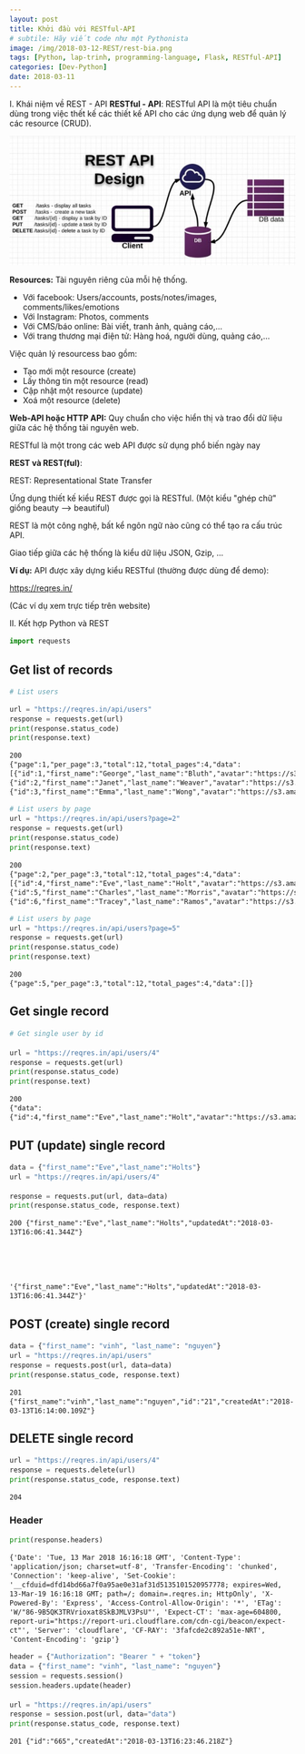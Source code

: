 ```yaml
---
layout: post
title: Khởi đầu với RESTful-API
# subtile: Hãy viết code như một Pythonista
image: /img/2018-03-12-REST/rest-bia.png
tags: [Python, lap-trinh, programming-language, Flask, RESTful-API]
categories: [Dev-Python]
date: 2018-03-11
---
```


I. Khái niệm về REST - API
**RESTful - API**: RESTful API là một tiêu chuẩn dùng trong việc thết kế các thiết kế API cho các ứng dụng web để quản lý các resource (CRUD).


![/img/2018-03-12-REST/RESTful-API-design.jpg](/img/2018-03-12-REST/RESTful-API-design.jpg)

**Resources:** Tài nguyên riêng của mỗi hệ thống. 

- Với facebook: Users/accounts, posts/notes/images, comments/likes/emotions
- Với Instagram: Photos, comments
- Với CMS/báo online: Bài viết, tranh ảnh, quảng cáo,...
- Với trang thương mại điện tử: Hàng hoá, người dùng, quảng cáo,...


Việc quản lý resourcess bao gồm: 
- Tạo mới một resource (create)
- Lấy thông tin một resource (read)
- Cập nhật một resource (update)
- Xoá một resource (delete)


**Web-API hoặc HTTP API:** Quy chuẩn cho việc hiển thị và trao đổi dữ liệu giữa các hệ thống tài nguyên web. 

 RESTful là một trong các web API được sử dụng phổ biến ngày nay

 **REST và REST(ful)**:

REST: Representational State Transfer

Ứng dụng thiết kế kiểu REST được gọi là RESTful.
(Một kiểu "ghép chữ" giống beauty --> beautiful)

REST là một công nghệ, bất kể ngôn ngữ nào cũng có thể tạo ra cấu trúc API.

Giao tiếp giữa các hệ thống là kiểu dữ liệu JSON, Gzip, ...

**Ví dụ:** API được xây dựng kiểu RESTful (thường được dùng để demo):

https://reqres.in/

(Các ví dụ xem trực tiếp trên website)

II. Kết hợp Python và REST


```python
import requests
```

## Get list of records


```python
# List users
```


```python
url = "https://reqres.in/api/users"
response = requests.get(url)
print(response.status_code)
print(response.text)
```

    200
    {"page":1,"per_page":3,"total":12,"total_pages":4,"data":[{"id":1,"first_name":"George","last_name":"Bluth","avatar":"https://s3.amazonaws.com/uifaces/faces/twitter/calebogden/128.jpg"},{"id":2,"first_name":"Janet","last_name":"Weaver","avatar":"https://s3.amazonaws.com/uifaces/faces/twitter/josephstein/128.jpg"},{"id":3,"first_name":"Emma","last_name":"Wong","avatar":"https://s3.amazonaws.com/uifaces/faces/twitter/olegpogodaev/128.jpg"}]}



```python
# List users by page
url = "https://reqres.in/api/users?page=2"
response = requests.get(url)
print(response.status_code)
print(response.text)
```

    200
    {"page":2,"per_page":3,"total":12,"total_pages":4,"data":[{"id":4,"first_name":"Eve","last_name":"Holt","avatar":"https://s3.amazonaws.com/uifaces/faces/twitter/marcoramires/128.jpg"},{"id":5,"first_name":"Charles","last_name":"Morris","avatar":"https://s3.amazonaws.com/uifaces/faces/twitter/stephenmoon/128.jpg"},{"id":6,"first_name":"Tracey","last_name":"Ramos","avatar":"https://s3.amazonaws.com/uifaces/faces/twitter/bigmancho/128.jpg"}]}



```python
# List users by page
url = "https://reqres.in/api/users?page=5"
response = requests.get(url)
print(response.status_code)
print(response.text)
```

    200
    {"page":5,"per_page":3,"total":12,"total_pages":4,"data":[]}


## Get single record


```python
# Get single user by id

url = "https://reqres.in/api/users/4"
response = requests.get(url)
print(response.status_code)
print(response.text)

```

    200
    {"data":{"id":4,"first_name":"Eve","last_name":"Holt","avatar":"https://s3.amazonaws.com/uifaces/faces/twitter/marcoramires/128.jpg"}}


## PUT (update) single record 


```python
data = {"first_name":"Eve","last_name":"Holts"}
url = "https://reqres.in/api/users/4"

response = requests.put(url, data=data)
print(response.status_code, response.text)

```

    200 {"first_name":"Eve","last_name":"Holts","updatedAt":"2018-03-13T16:06:41.344Z"}





    '{"first_name":"Eve","last_name":"Holts","updatedAt":"2018-03-13T16:06:41.344Z"}'



## POST (create) single record


```python
data = {"first_name": "vinh", "last_name": "nguyen"}
url = "https://reqres.in/api/users"
response = requests.post(url, data=data)
print(response.status_code, response.text)


```

    201 {"first_name":"vinh","last_name":"nguyen","id":"21","createdAt":"2018-03-13T16:14:00.109Z"}


## DELETE single record


```python
url = "https://reqres.in/api/users/4"
response = requests.delete(url)
print(response.status_code, response.text)
```

    204 


### Header 


```python
print(response.headers)
```

    {'Date': 'Tue, 13 Mar 2018 16:16:18 GMT', 'Content-Type': 'application/json; charset=utf-8', 'Transfer-Encoding': 'chunked', 'Connection': 'keep-alive', 'Set-Cookie': '__cfduid=dfd14bd66a7f0a95ae0e31af31d5135101520957778; expires=Wed, 13-Mar-19 16:16:18 GMT; path=/; domain=.reqres.in; HttpOnly', 'X-Powered-By': 'Express', 'Access-Control-Allow-Origin': '*', 'ETag': 'W/"86-9B5QK3TRVrioxat8SkBJMLV3PsU"', 'Expect-CT': 'max-age=604800, report-uri="https://report-uri.cloudflare.com/cdn-cgi/beacon/expect-ct"', 'Server': 'cloudflare', 'CF-RAY': '3fafcde2c892a51e-NRT', 'Content-Encoding': 'gzip'}



```python
header = {"Authorization": "Bearer " + "token"}
data = {"first_name": "vinh", "last_name": "nguyen"}
session = requests.session()
session.headers.update(header)

url = "https://reqres.in/api/users"
response = session.post(url, data="data")
print(response.status_code, response.text)
```

    201 {"id":"665","createdAt":"2018-03-13T16:23:46.218Z"}